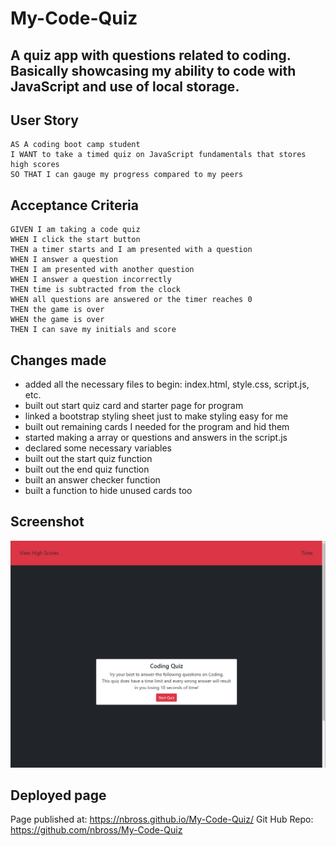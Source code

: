 # My-Code-Quiz
## A quiz app with questions related to coding. Basically showcasing my ability to code with JavaScript and use of local storage.

## User Story

```
AS A coding boot camp student
I WANT to take a timed quiz on JavaScript fundamentals that stores high scores
SO THAT I can gauge my progress compared to my peers
```

## Acceptance Criteria

```
GIVEN I am taking a code quiz
WHEN I click the start button
THEN a timer starts and I am presented with a question
WHEN I answer a question
THEN I am presented with another question
WHEN I answer a question incorrectly
THEN time is subtracted from the clock
WHEN all questions are answered or the timer reaches 0
THEN the game is over
WHEN the game is over
THEN I can save my initials and score
```

## Changes made

- added all the necessary files to begin: index.html, style.css, script.js, etc.
- built out start quiz card and starter page for program
- linked a bootstrap styling sheet just to make styling easy for me
- built out remaining cards I needed for the program and hid them
- started making a array or questions and answers in the script.js
- declared some necessary variables
- built out the start quiz function 
- built out the end quiz function
- built an answer checker function 
- built a function to hide unused cards too


## Screenshot

![CodeQuizScreen](./assets/images/2022-03-21.png)

## Deployed page

Page published at: https://nbross.github.io/My-Code-Quiz/
Git Hub Repo: https://github.com/nbross/My-Code-Quiz